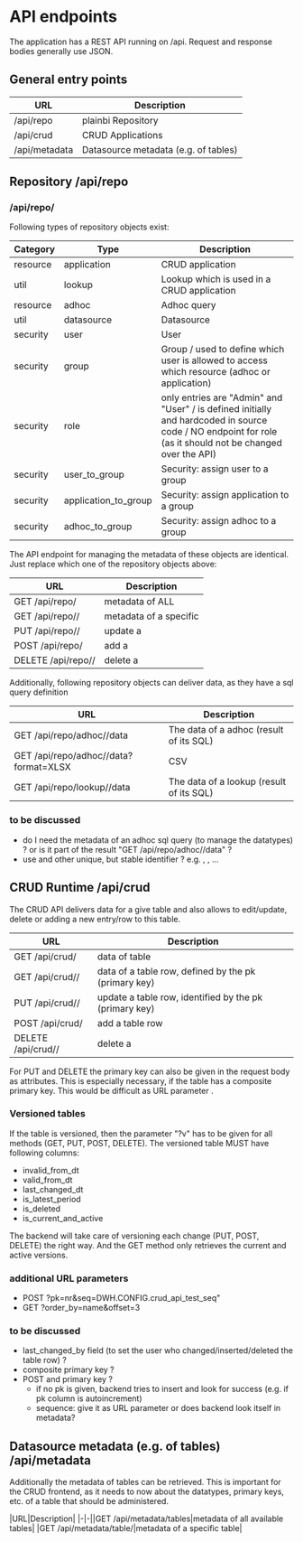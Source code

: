 # API endpoints

The application has a REST API running on /api.
Request and response bodies generally use JSON.

## General entry points

|URL|Description|
|-|-|
|/api/repo|plainbi Repository|
|/api/crud|CRUD Applications|
|/api/metadata|Datasource metadata (e.g. of tables)|


## Repository /api/repo

### /api/repo/<type>

Following types of repository objects exist:

|Category|Type|Description|
|-|-|-|
|resource|application|CRUD application|
|util|lookup|Lookup which is used in a CRUD application|
|resource|adhoc|Adhoc query|
|util|datasource|Datasource|
|security|user|User|
|security|group|Group / used to define which user is allowed to access which resource (adhoc or application)|
|security|role|only entries are "Admin" and "User" / is defined initially and hardcoded in source code / NO endpoint for role (as it should not be changed over the API) |
|security|user_to_group|Security: assign user to a group|
|security|application_to_group|Security: assign application to a group|
|security|adhoc_to_group|Security: assign adhoc to a group|

The API endpoint for managing the metadata of these objects are identical.
Just replace <type> which one of the repository objects above:

|URL|Description|
|-|-|
|GET /api/repo/<type>|metadata of ALL <type>|
|GET /api/repo/<type>/<id>|metadata of a specific <type>|
|PUT /api/repo/<type>/<id>|update a <type>|
|POST /api/repo/<type>|add a <type>|
|DELETE /api/repo/<type>/<id>|delete a <type>|

Additionally, following repository objects can deliver data, as they have a sql query definition

|URL|Description|
|-|-|
|GET /api/repo/adhoc/<id>/data|The data of a adhoc (result of its SQL)|
|GET /api/repo/adhoc/<id>/data?format=XLSX|CSV|The data of a adhoc (result of its SQL), but as a Excel (XLSX) or CSV file|
|GET /api/repo/lookup/<id>/data|The data of a lookup (result of its SQL)|

### to be discussed 

- do I need the metadata of an adhoc sql query (to manage the datatypes) ? or is it part of the result "GET /api/repo/adhoc/<id>/data" ?
- use <id> and other unique, but stable identifier ? e.g. <alias>, <nr>, ...


## CRUD Runtime /api/crud

The CRUD API delivers data for a give table and also allows to edit/update, delete or adding a new entry/row to this table.

|URL|Description|
|-|-|
|GET /api/crud/<tablename>|data of table|
|GET /api/crud/<tablename>/<pk>|data of a table row, defined by the pk (primary key)|
|PUT /api/crud/<tablename>/<pk>|update a table row, identified by the pk (primary key)|
|POST /api/crud/<tablename>|add a table row|
|DELETE /api/crud/<tablename>/<pk>|delete a <type>|

For PUT and DELETE the primary key can also be given in the request body as attributes. This is especially necessary, if the table has a composite primary key. This would be difficult as URL parameter <pk>.

### Versioned tables

If the table is versioned, then the parameter "?v" has to be given for all methods (GET, PUT, POST, DELETE).
The versioned table MUST have following columns:

- invalid_from_dt
- valid_from_dt
- last_changed_dt
- is_latest_period
- is_deleted
- is_current_and_active

The backend will take care of versioning each change (PUT, POST, DELETE) the right way.
And the GET method only retrieves the current and active versions.

### additional URL parameters

- POST ?pk=nr&seq=DWH.CONFIG.crud_api_test_seq"
- GET ?order_by=name&offset=3

### to be discussed

- last_changed_by field (to set the user who changed/inserted/deleted the table row) ?
- composite primary key ?
- POST and primary key ? 
  - if no pk is given, backend tries to insert and look for success (e.g. if pk column is autoincrement)
  - sequence: give it as URL parameter or does backend look itself in metadata?


## Datasource metadata (e.g. of tables) /api/metadata

Additionally the metadata of tables can be retrieved.
This is important for the CRUD frontend, as it needs to now about the datatypes, primary keys, etc. of a table that should be administered.

|URL|Description|
|-|-||GET /api/metadata/tables|metadata of all available tables|
|GET /api/metadata/table/<tablename>|metadata of a specific table|

